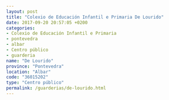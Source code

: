 ```yaml
---
layout: post
title: "Colexio de Educación Infantil e Primaria De Lourido"
date: 2017-09-20 20:57:05 +0200
categories:
- Colexio de Educación Infantil e Primaria
- pontevedra
- albar
- Centro público
- guarderia
name: "De Lourido"
province: "Pontevedra"
location: "Albar"
code: "36015202"
type: "Centro público"
permalink: /guarderias/de-lourido.html
---
```

